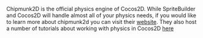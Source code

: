 Chipmunk2D is the official physics engine of Cocos2D.  While SpriteBuilder and Cocos2D will handle almost all of your physics needs, if you would like to learn more about chipmunk2d you can visit their [website](https://chipmunk-physics.net/).  They also host a number of tutorials about working with physics in Cocos2D [here](http://chipmunk-physics.net/documentation.php#tutorials)